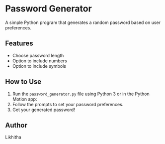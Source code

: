 # Password Generator

A simple Python program that generates a random password based on user preferences.

## Features

- Choose password length
- Option to include numbers
- Option to include symbols

## How to Use

1. Run the `password_generator.py` file using Python 3 or in the Python Motion app:
2. Follow the prompts to set your password preferences.
3. Get your generated password!

## Author

Likhitha 